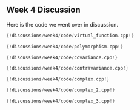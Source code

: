 ## Week 4 Discussion

Here is the code we went over in discussion.

```cpp
{!discussions/week4/code/virtual_function.cpp!}
```

```cpp
{!discussions/week4/code/polymorphism.cpp!}
```

```cpp
{!discussions/week4/code/covariance.cpp!}
```

```cpp
{!discussions/week4/code/contravariance.cpp!}
```

```cpp
{!discussions/week4/code/complex.cpp!}
```

```cpp
{!discussions/week4/code/complex_2.cpp!}
```

```cpp
{!discussions/week4/code/complex_3.cpp!}
```
